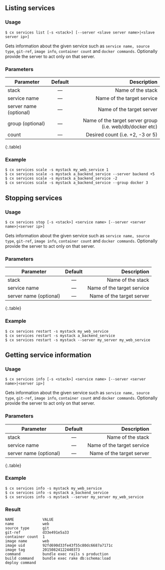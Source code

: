 
## Listing services


### Usage

```
$ cx services list [-s <stack>] [--server <slave server name>|<slave server ip>]
```

Gets information about the given service such as `service name, source type`, `git-ref`, `image info`, `container count`  and `docker commands`.
Optionally provide the server to act only on that server.


### Parameters

|		Parameter 		   |	Default		|   Description    |
|--|:--:| -:|
|stack 					   |		—		|Name of the stack|
|service name			   |		—		| Name of the target service |
|server name (optional)    | 	—		| Name of the target server |
|group (optional)    | 	—		| Name of the target server group (i.e. web/db/docker etc)|
|count   | 	—		| Desired count (i.e. +2, -3 or 5) |
{:.table}


### Example

```
$ cx services scale -s mystack my_web_service 1
$ cx services scale -s mystack a_backend_service --server backend +5
$ cx services scale -s mystack a_backend_service -2
$ cx services scale -s mystack a_backend_service --group docker 3
```




## Stopping services


### Usage

```
$ cx services stop [-s <stack>] <service name> [--server <server name>|<server ip>]
```

Gets information about the given service such as `service name, source type`, `git-ref`, `image info`, `container count`  and `docker commands`.
Optionally provide the server to act only on that server.


### Parameters

|		Parameter 		   |	Default		|   Description    |
|--|:--:| -:|
|stack 					   |		—		|Name of the stack|
|service name			   |		—		| Name of the target service |
|server name (optional)    | 	—		| Name of the target server |
{:.table}


### Example

```
$ cx services restart -s mystack my_web_service
$ cx services restart -s mystack a_backend_service
$ cx services restart -s mystack --server my_server my_web_service
```




## Getting service information


### Usage

```
$ cx services info [-s <stack>] <service name> [--server <server name>|<server ip>]
```
Gets information about the given service such as `service name, source type`, `git-ref`, `image info`, `container count`  and `docker commands`.
Optionally provide the server to act only on that server.

### Parameters

|		Parameter 		   |	Default		|   Description    |
|--|:--:| ----:|
|stack 					   |		—		|Name of the stack|
|service name			   |		—		| Name of the target service |
|server name (optional)    | 	—		| Name of the target server |
{:.table}

### Example

```
$ cx services info -s mystack my_web_service
$ cx services info -s mystack a_backend_service
$ cx services info -s mystack --server my_server my_web_service
```




### Result

```
NAME             VALUE
name             web
source type      git
git-ref          d33e491e5a33
container count  1
image name       web
image uid        92fd690d33fe43f55c80dc6687a7171c
image tag        20150824122440373
command          bundle exec rails s production
build command    bundle exec rake db:schema:load
deploy command
```

